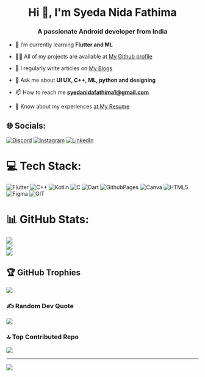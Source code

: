 <h1 align="center">Hi 👋, I'm Syeda Nida Fathima</h1>
<h3 align="center">A passionate Android developer from India</h3>

- 🌱 I’m currently learning **Flutter and ML**
  
- 👨‍💻 All of my projects are available at [My Github profile ](https://github.com/nida242004)

- 📝 I regularly write articles on [My Blogs](https://brialliancebarn.blogspot.com/)

- 💬 Ask me about **UI UX, C++, ML, python and designing**

- 📫 How to reach me **syedanidafathima1@gmail.com**

- 📄 Know about my experiences [at My Resume](https://drive.google.com/file/d/10E4-90VHl3VIavctZwj6hMrLfczPGm1_/view?usp=drivesdk)
 
## 🌐 Socials:
[![Discord](https://img.shields.io/badge/Discord-%237289DA.svg?logo=discord&logoColor=white)](https://discord.gg/Niddzie#3344) [![Instagram](https://img.shields.io/badge/Instagram-%23E4405F.svg?logo=Instagram&logoColor=white)](https://instagram.com/nid.aaa_) [![LinkedIn](https://img.shields.io/badge/LinkedIn-%230077B5.svg?logo=linkedin&logoColor=white)](https://linkedin.com/in/http://www.linkedin.com/in/syedanidafathima) 

# 💻 Tech Stack:
![Flutter](https://img.shields.io/badge/Flutter-%2302569B.svg?style=for-the-badge&logo=Flutter&logoColor=white) ![C++](https://img.shields.io/badge/c++-%2300599C.svg?style=for-the-badge&logo=c%2B%2B&logoColor=white) ![Kotlin](https://img.shields.io/badge/kotlin-%237F52FF.svg?style=for-the-badge&logo=kotlin&logoColor=white) ![C](https://img.shields.io/badge/c-%2300599C.svg?style=for-the-badge&logo=c&logoColor=white) ![Dart](https://img.shields.io/badge/dart-%230175C2.svg?style=for-the-badge&logo=dart&logoColor=white) ![GithubPages](https://img.shields.io/badge/github%20pages-121013?style=for-the-badge&logo=github&logoColor=white) ![Canva](https://img.shields.io/badge/Canva-%2300C4CC.svg?style=for-the-badge&logo=Canva&logoColor=white) ![HTML5](https://img.shields.io/badge/html5-%23E34F26.svg?style=for-the-badge&logo=html5&logoColor=white) ![Figma](https://img.shields.io/badge/figma-%23F24E1E.svg?style=for-the-badge&logo=figma&logoColor=white) ![GIT](https://img.shields.io/badge/Git-fc6d26?style=for-the-badge&logo=git&logoColor=white)
# 📊 GitHub Stats:
![](https://github-readme-stats.vercel.app/api?username=nida242004&theme=slateorange&hide_border=false&include_all_commits=true&count_private=true)<br/>
![](https://github-readme-streak-stats.herokuapp.com/?user=nida242004&theme=slateorange&hide_border=false)<br/>
![](https://github-readme-stats.vercel.app/api/top-langs/?username=nida242004&theme=slateorange&hide_border=false&include_all_commits=true&count_private=true&layout=compact)

## 🏆 GitHub Trophies
![](https://github-profile-trophy.vercel.app/?username=nida242004&theme=buddhism&no-frame=false&no-bg=true&margin-w=4)

### ✍️ Random Dev Quote
![](https://quotes-github-readme.vercel.app/api?type=vetical&theme=merko)

### 🔝 Top Contributed Repo
![](https://github-contributor-stats.vercel.app/api?username=nida242004&limit=5&theme=monokai&combine_all_yearly_contributions=true)

---
[![](https://visitcount.itsvg.in/api?id=nida242004&icon=5&color=0)](https://visitcount.itsvg.in)

<!-- Proudly created with GPRM ( https://gprm.itsvg.in ) -->

